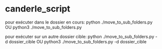 # canderle_script

pour exécuter dans le dossier en cours:
python ./move_to_sub_folders.py
OU
python3 ./move_to_sub_folders.py

pour exécuter sur un autre dossier cible:
python ./move_to_sub_folders.py -d dossier_cible
OU
python3 ./move_to_sub_folders.py -d dossier_cible


